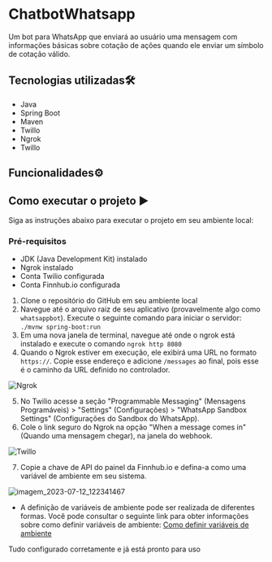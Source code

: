 # ChatbotWhatsapp
 
 Um bot para WhatsApp que enviará ao usuário uma mensagem com informações básicas sobre cotação de ações quando ele enviar um símbolo de cotação válido.

## Tecnologias utilizadas🛠️

- Java
- Spring Boot
- Maven
- Twillo
- Ngrok
- Twillo

## Funcionalidades⚙️

## Como executar o projeto ▶️

Siga as instruções abaixo para executar o projeto em seu ambiente local:

### Pré-requisitos

- JDK (Java Development Kit) instalado
- Ngrok instalado
- Conta Twilio configurada
- Conta Finnhub.io configurada

1. Clone o repositório do GitHub em seu ambiente local
2. Navegue até o arquivo raiz de seu aplicativo (provavelmente algo como ```whatsappbot```). Execute o seguinte comando para iniciar o servidor: ```./mvnw spring-boot:run```
3. Em uma nova janela de terminal, navegue até onde o ngrok está instalado e execute o comando ```ngrok http 8080```
4. Quando o Ngrok estiver em execução, ele exibirá uma URL no formato ```https://```. Copie esse endereço e adicione ```/messages``` ao final, pois esse é o caminho da URL definido no controlador.

![Ngrok](https://github.com/SamuelMartins21/ControleDeGastos/assets/122890386/ef6d6b25-9bab-41fc-9537-29cf9cac80cd)

5. No Twilio acesse a seção "Programmable Messaging" (Mensagens Programáveis) > "Settings" (Configurações) > "WhatsApp Sandbox Settings" (Configurações do Sandbox do WhatsApp).
6. Cole o link seguro do Ngrok na opção "When a message comes in" (Quando uma mensagem chegar), na janela do webhook.

![Twillo](https://github.com/SamuelMartins21/ControleDeGastos/assets/122890386/065e9b98-a80e-49cc-aa72-b5857aa26080)

7. Copie a chave de API do painel da Finnhub.io e defina-a como uma variável de ambiente em seu sistema.

![imagem_2023-07-12_122341467](https://github.com/SamuelMartins21/ControleDeGastos/assets/122890386/23bba373-c1ab-43c9-ab15-ed18d737351e)

- A definição de variáveis de ambiente pode ser realizada de diferentes formas. Você pode consultar o seguinte link para obter informações sobre como definir variáveis de ambiente: [Como definir variáveis de ambiente](https://www.twilio.com/blog/how-to-set-environment-variables.html)


Tudo configurado corretamente e já está pronto para uso
